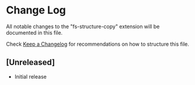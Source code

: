 # Change Log

All notable changes to the "fs-structure-copy" extension will be documented in this file.

Check [Keep a Changelog](http://keepachangelog.com/) for recommendations on how to structure this file.

## [Unreleased]

- Initial release